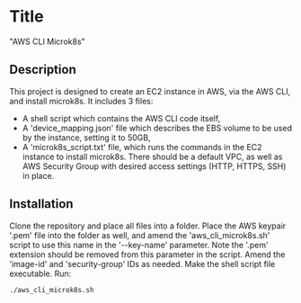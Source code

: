 # Title
"AWS CLI Microk8s"

## Description
This project is designed to create an EC2 instance in AWS, via the AWS CLI, and install microk8s. It includes 3 files:
- A shell script which contains the AWS CLI code itself,
- A 'device_mapping.json' file which describes the EBS volume to be used by the instance, setting it to 50GB,
- A 'microk8s_script.txt' file, which runs the commands in the EC2 instance to install microk8s.
There should be a default VPC, as well as AWS Security Group with desired access settings (HTTP, HTTPS, SSH) in place.

## Installation
Clone the repository and place all files into a folder. 
Place the AWS keypair '.pem' file into the folder as well, and amend the 'aws_cli_microk8s.sh' script to use this name in the '--key-name' parameter. Note the '.pem' extension should be removed from this parameter in the script.
Amend the 'image-id' and 'security-group' IDs as needed.
Make the shell script file executable.
Run: 
```
./aws_cli_microk8s.sh
```
